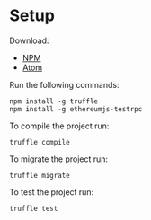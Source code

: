 # Setup

Download: 
- [NPM](https://www.npmjs.com/get-npm)
- [Atom](https://atom.io/)

Run the following commands:
```
npm install -g truffle
npm install -g ethereumjs-testrpc
```

To compile the project run:
```
truffle compile
```

To migrate the project run:
```
truffle migrate
```

To test the project run:
```
truffle test
```